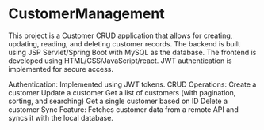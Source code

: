 
# CustomerManagement
This project is a Customer CRUD application that allows for creating, updating, reading, and deleting customer records. The backend is built using JSP Servlet/Spring Boot with MySQL as the database. The frontend is developed using HTML/CSS/JavaScript/react. JWT authentication is implemented for secure access.


Authentication: Implemented using JWT tokens.
CRUD Operations:
Create a customer
Update a customer
Get a list of customers (with pagination, sorting, and searching)
Get a single customer based on ID
Delete a customer
Sync Feature: Fetches customer data from a remote API and syncs it with the local database.
